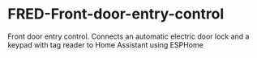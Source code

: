 # FRED-Front-door-entry-control
Front door entry control. Connects an automatic electric door lock and a keypad with tag reader to Home Assistant using ESPHome  
